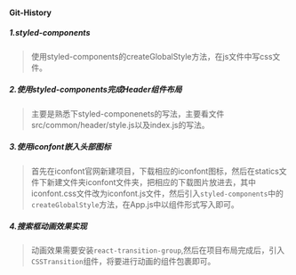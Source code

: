 #### Git-History

##### 1.styled-components
> 使用styled-components的createGlobalStyle方法，在js文件中写css文件。

##### 2.使用styled-components完成Header组件布局
> 主要是熟悉下styled-componenets的写法，主要看文件src/common/header/style.js以及index.js的写法。  

##### 3.使用iconfont嵌入头部图标
> 首先在iconfont官网新建项目，下载相应的iconfont图标，然后在statics文件下新建文件夹iconfont文件夹，把相应的下载图片放进去，其中iconfont.css文件改为iconfont.js文件，然后引入`styled-components`中的`createGlobalStyle`方法，在App.js中以组件形式写入即可。

##### 4.搜索框动画效果实现
> 动画效果需要安装`react-transition-group`,然后在项目布局完成后，引入`CSSTransition`组件，将要进行动画的组件包裹即可。
